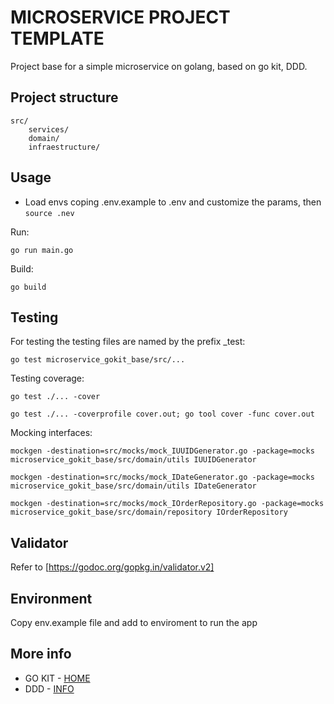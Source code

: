 # MICROSERVICE PROJECT TEMPLATE

Project base for a simple microservice on golang, based on go kit, DDD.

## Project structure

```
src/
    services/
    domain/
    infraestructure/
```

## Usage

* Load envs coping .env.example to .env and customize the params, then `source .nev`

Run:

`go run main.go`

Build:

`go build`

## Testing
For testing the testing files are named by the prefix _test:

`go test microservice_gokit_base/src/...`

Testing coverage:

`go test ./... -cover` 

`go test ./... -coverprofile cover.out; go tool cover -func cover.out`

Mocking interfaces:


`mockgen -destination=src/mocks/mock_IUUIDGenerator.go -package=mocks microservice_gokit_base/src/domain/utils IUUIDGenerator`

`mockgen -destination=src/mocks/mock_IDateGenerator.go -package=mocks microservice_gokit_base/src/domain/utils IDateGenerator`

`mockgen -destination=src/mocks/mock_IOrderRepository.go -package=mocks microservice_gokit_base/src/domain/repository IOrderRepository`

## Validator

Refer to [https://godoc.org/gopkg.in/validator.v2]

## Environment

Copy env.example file and add to enviroment to run the app


## More info

* GO KIT - [HOME](http://gokit.io)
* DDD - [INFO](https://apiumhub.com/tech-blog-barcelona/introduction-domain-driven-design)
